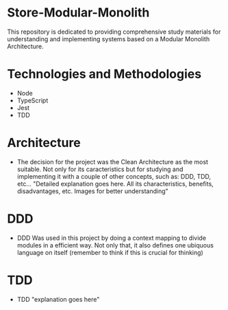 # Store-Modular-Monolith
 This repository is dedicated to providing comprehensive study materials for understanding and implementing systems based on a Modular Monolith Architecture.

# Technologies and Methodologies
-   Node
-   TypeScript
-   Jest
-   TDD

# Architecture
- The decision for the project was the Clean Architecture as the most suitable. Not only for its caracteristics but for studying and implementing it with a couple of other concepts, such as: DDD, TDD, etc...
    "Detailed explanation goes here. All its characteristics, benefits, disadvantages, etc. Images for better understanding"

# DDD
-   DDD Was used in this project by doing a context mapping to divide modules in a efficient way. Not only that, it also defines one ubiquous language on itself (remember to think if this is crucial for thinking)

# TDD

-   TDD "explanation goes here"
